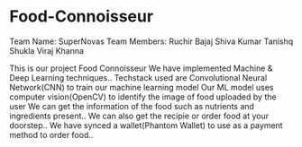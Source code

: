 # Food-Connoisseur

Team Name: SuperNovas
Team Members: 
Ruchir Bajaj 
Shiva Kumar
Tanishq Shukla
Viraj Khanna



This is our project Food Connoisseur We have implemented Machine & Deep Learning techniques..
Techstack used are Convolutional Neural Network(CNN) to train our machine learning model
Our ML model uses computer vision(OpenCV) to identify the image of food uploaded by the user
We can get the information of the food such as nutrients and ingredients present..
We can also get the recipie or order food at your doorstep..
We have synced a wallet(Phantom Wallet) to use as a payment method to order food..
